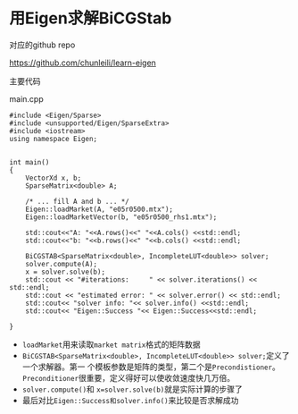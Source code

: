 # 用Eigen求解BiCGStab

对应的github repo

https://github.com/chunleili/learn-eigen

主要代码

main.cpp
```
#include <Eigen/Sparse>
#include <unsupported/Eigen/SparseExtra>
#include <iostream>
using namespace Eigen;


int main()
{
    VectorXd x, b;
    SparseMatrix<double> A;

    /* ... fill A and b ... */
    Eigen::loadMarket(A, "e05r0500.mtx");
    Eigen::loadMarketVector(b, "e05r0500_rhs1.mtx");

    std::cout<<"A: "<<A.rows()<<" "<<A.cols() <<std::endl;
    std::cout<<"b: "<<b.rows()<<" "<<b.cols() <<std::endl;

    BiCGSTAB<SparseMatrix<double>, IncompleteLUT<double>> solver;
    solver.compute(A);
    x = solver.solve(b);
    std::cout << "#iterations:     " << solver.iterations() << std::endl;
    std::cout << "estimated error: " << solver.error() << std::endl;
    std::cout<< "solver info: "<< solver.info() <<std::endl;
    std::cout<< "Eigen::Success "<< Eigen::Success<<std::endl;
    
}
```

- `loadMarket`用来读取`market matrix`格式的矩阵数据
- `BiCGSTAB<SparseMatrix<double>, IncompleteLUT<double>> solver;`定义了一个求解器。第一
    个模板参数是矩阵的类型，第二个是`Precondistioner`。`Preconditioner`很重要，定义得好可以使收敛速度快几万倍。
- `solver.compute()`和 `x=solver.solve(b)`就是实际计算的步骤了
- 最后对比`Eigen::Success和solver.info()`来比较是否求解成功
  
